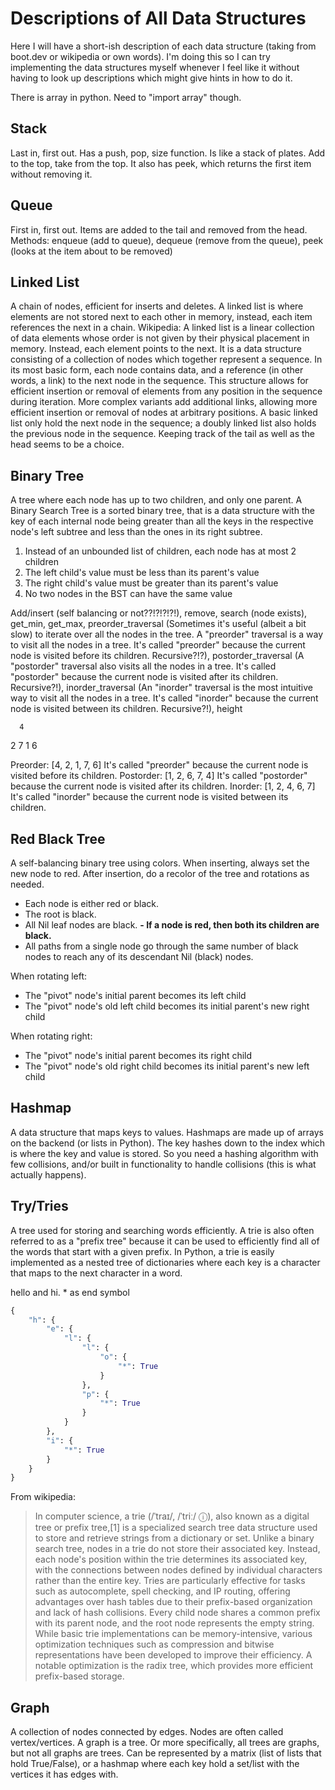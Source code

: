# Descriptions of All Data Structures

Here I will have a short-ish description of each data structure (taking from boot.dev or wikipedia or own words). I'm doing this so I can try implementing the data structures myself whenever I feel like it without having to look up descriptions which might give hints in how to do it.

There is array in python. Need to "import array" though.

## Stack
Last in, first out.
Has a push, pop, size function. Is like a stack of plates. Add to the top, take from the top.
It also has peek, which returns the first item without removing it.

## Queue
First in, first out.
Items are added to the tail and removed from the head.
Methods: enqueue (add to queue), dequeue (remove from the queue), peek (looks at the item about to be removed)

## Linked List
A chain of nodes, efficient for inserts and deletes.
A linked list is where elements are not stored next to each other in memory, instead, each item references the next in a chain.
Wikipedia: A linked list is a linear collection of data elements whose order is not given by their physical placement in memory. Instead, each element points to the next. It is a data structure consisting of a collection of nodes which together represent a sequence. In its most basic form, each node contains data, and a reference (in other words, a link) to the next node in the sequence. This structure allows for efficient insertion or removal of elements from any position in the sequence during iteration. More complex variants add additional links, allowing more efficient insertion or removal of nodes at arbitrary positions.
A basic linked list only hold the next node in the sequence; a doubly linked list also holds the previous node in the sequence. Keeping track of the tail as well as the head seems to be a choice.

## Binary Tree
A tree where each node has up to two children, and only one parent. A Binary Search Tree is a sorted binary tree, that is a data structure with the key of each internal node being greater than all the keys in the respective node's left subtree and less than the ones in its right subtree. 

1. Instead of an unbounded list of children, each node has at most 2 children
2. The left child's value must be less than its parent's value
3. The right child's value must be greater than its parent's value
4. No two nodes in the BST can have the same value

Add/insert (self balancing or not??!?!?!?!), remove, search (node exists), get_min, get_max, preorder_traversal (Sometimes it's useful (albeit a bit slow) to iterate over all the nodes in the tree. A "preorder" traversal is a way to visit all the nodes in a tree. It's called "preorder" because the current node is visited before its children. Recursive?!?), postorder_traversal (A "postorder" traversal also visits all the nodes in a tree. It's called "postorder" because the current node is visited after its children. Recursive?!), inorder_traversal (An "inorder" traversal is the most intuitive way to visit all the nodes in a tree. It's called "inorder" because the current node is visited between its children. Recursive?!), height

      4
  2       7
1       6

Preorder: [4, 2, 1, 7, 6] It's called "preorder" because the current node is visited before its children.
Postorder: [1, 2, 6, 7, 4]  It's called "postorder" because the current node is visited after its children. 
Inorder: [1, 2, 4, 6, 7] It's called "inorder" because the current node is visited between its children.

## Red Black Tree
A self-balancing binary tree using colors. When inserting, always set the new node to red. After insertion, do a recolor of the tree and rotations as needed.

- Each node is either red or black.
- The root is black.
- All Nil leaf nodes are black.
**- If a node is red, then both its children are black.**
- All paths from a single node go through the same number of black nodes to reach any of its descendant Nil (black) nodes.

When rotating left:
- The "pivot" node's initial parent becomes its left child
- The "pivot" node's old left child becomes its initial parent's new right child

When rotating right:
- The "pivot" node's initial parent becomes its right child
- The "pivot" node's old right child becomes its initial parent's new left child

## Hashmap
A data structure that maps keys to values. Hashmaps are made up of arrays on the backend (or lists in Python). The key hashes down to the index which is where the key and value is stored. So you need a hashing algorithm with few collisions, and/or built in functionality to handle collisions (this is what actually happens).

## Try/Tries
A tree used for storing and searching words efficiently. A trie is also often referred to as a "prefix tree" because it can be used to efficiently find all of the words that start with a given prefix. In Python, a trie is easily implemented as a nested tree of dictionaries where each key is a character that maps to the next character in a word.

hello and hi. * as end symbol
```py
{
	"h": {
		"e": {
			"l": {
				"l": {
					"o": {
						"*": True
					}
				},
				"p": {
					"*": True
				}
			}
		},
		"i": {
			"*": True
		}
	}
}
```

From wikipedia:
> In computer science, a trie (/ˈtraɪ/, /ˈtriː/ ⓘ), also known as a digital tree or prefix tree,[1] is a specialized search tree data structure used to store and retrieve strings from a dictionary or set. Unlike a binary search tree, nodes in a trie do not store their associated key. Instead, each node's position within the trie determines its associated key, with the connections between nodes defined by individual characters rather than the entire key.
> Tries are particularly effective for tasks such as autocomplete, spell checking, and IP routing, offering advantages over hash tables due to their prefix-based organization and lack of hash collisions. Every child node shares a common prefix with its parent node, and the root node represents the empty string. While basic trie implementations can be memory-intensive, various optimization techniques such as compression and bitwise representations have been developed to improve their efficiency. A notable optimization is the radix tree, which provides more efficient prefix-based storage.

## Graph
A collection of nodes connected by edges. Nodes are often called vertex/vertices.
A graph is a tree. Or more specifically, all trees are graphs, but not all graphs are trees.
Can be represented by a matrix (list of lists that hold True/False), or a hashmap where each key hold a set/list with the vertices it has edges with.